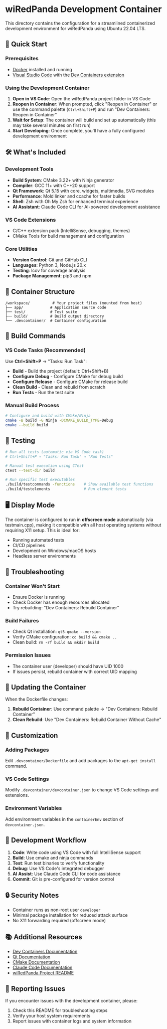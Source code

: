 # wiRedPanda Development Container

This directory contains the configuration for a streamlined containerized development environment for wiRedPanda using Ubuntu 22.04 LTS.

## 🚀 Quick Start

### Prerequisites

- [Docker](https://www.docker.com/get-started) installed and running
- [Visual Studio Code](https://code.visualstudio.com/) with the [Dev Containers extension](https://marketplace.visualstudio.com/items?itemName=ms-vscode-remote.remote-containers)

### Using the Development Container

1. **Open in VS Code**: Open the wiRedPanda project folder in VS Code
2. **Reopen in Container**: When prompted, click "Reopen in Container" or use the command palette (`Ctrl+Shift+P`) and run "Dev Containers: Reopen in Container"
3. **Wait for Setup**: The container will build and set up automatically (this may take several minutes on first run)
4. **Start Developing**: Once complete, you'll have a fully configured development environment

## 🛠️ What's Included

### Development Tools
- **Build System**: CMake 3.22+ with Ninja generator
- **Compiler**: GCC 11+ with C++20 support
- **Qt Framework**: Qt 5.15 with core, widgets, multimedia, SVG modules
- **Performance**: Mold linker and ccache for faster builds
- **Shell**: Zsh with Oh My Zsh for enhanced terminal experience
- **AI Assistant**: Claude Code CLI for AI-powered development assistance

### VS Code Extensions
- C/C++ extension pack (IntelliSense, debugging, themes)
- CMake Tools for build management and configuration

### Core Utilities
- **Version Control**: Git and GitHub CLI
- **Languages**: Python 3, Node.js 20.x
- **Testing**: lcov for coverage analysis
- **Package Management**: pip3 and npm

## 📁 Container Structure

```
/workspace/          # Your project files (mounted from host)
├── app/            # Application source code
├── test/           # Test suite
├── build/          # Build output directory
└── .devcontainer/  # Container configuration
```

## 🔧 Build Commands

### VS Code Tasks (Recommended)
Use **Ctrl+Shift+P** → "Tasks: Run Task":
- **Build** - Build the project (default: Ctrl+Shift+B)
- **Configure Debug** - Configure CMake for debug build
- **Configure Release** - Configure CMake for release build
- **Clean Build** - Clean and rebuild from scratch
- **Run Tests** - Run the test suite

### Manual Build Process

```bash
# Configure and build with CMake/Ninja
cmake -B build -G Ninja -DCMAKE_BUILD_TYPE=Debug
cmake --build build
```


## 🧪 Testing

```bash
# Run all tests (automatic via VS Code task)
# Ctrl+Shift+P → "Tasks: Run Task" → "Run Tests"

# Manual test execution using CTest
ctest --test-dir build

# Run specific test executables
./build/testcommands -functions    # Show available test functions
./build/testelements               # Run element tests
```

## 🖥️ Display Mode

The container is configured to run in **offscreen mode** automatically (via testmain.cpp), making it compatible with all host operating systems without requiring X11 setup. This is ideal for:

- Running automated tests
- CI/CD pipelines
- Development on Windows/macOS hosts
- Headless server environments

## 🐛 Troubleshooting

### Container Won't Start
- Ensure Docker is running
- Check Docker has enough resources allocated
- Try rebuilding: "Dev Containers: Rebuild Container"

### Build Failures
- Check Qt installation: `qt5-qmake --version`
- Verify CMake configuration: `cd build && cmake ..`
- Clean build: `rm -rf build && mkdir build`

### Permission Issues
- The container user (developer) should have UID 1000
- If issues persist, rebuild container with correct UID mapping

## 🔄 Updating the Container

When the Dockerfile changes:

1. **Rebuild Container**: Use command palette → "Dev Containers: Rebuild Container"
2. **Clean Rebuild**: Use "Dev Containers: Rebuild Container Without Cache"

## 📝 Customization

### Adding Packages
Edit `.devcontainer/Dockerfile` and add packages to the `apt-get install` command.

### VS Code Settings
Modify `.devcontainer/devcontainer.json` to change VS Code settings and extensions.

### Environment Variables
Add environment variables in the `containerEnv` section of `devcontainer.json`.

## 🤝 Development Workflow

1. **Code**: Write code using VS Code with full IntelliSense support
2. **Build**: Use cmake and ninja commands
3. **Test**: Run test binaries to verify functionality
4. **Debug**: Use VS Code's integrated debugger
5. **AI Assist**: Use Claude Code CLI for code assistance
6. **Commit**: Git is pre-configured for version control

## 🔒 Security Notes

- Container runs as non-root user `developer`
- Minimal package installation for reduced attack surface
- No X11 forwarding required (offscreen mode)

## 📚 Additional Resources

- [Dev Containers Documentation](https://code.visualstudio.com/docs/devcontainers/containers)
- [Qt Documentation](https://doc.qt.io/)
- [CMake Documentation](https://cmake.org/documentation/)
- [Claude Code Documentation](https://docs.anthropic.com/en/docs/claude-code)
- [wiRedPanda Project README](../README.md)

## 🐛 Reporting Issues

If you encounter issues with the development container, please:

1. Check this README for troubleshooting steps
2. Verify your host system requirements
3. Report issues with container logs and system information
